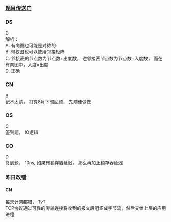 ### [题目传送门](https://mp.weixin.qq.com/s/cvKwfx2IhSeMZ1uotmwPtA)

### DS  
D    
解析：  
A. 有向图也可能是对称的  
B. 带权图也可以使用邻接矩阵  
C. 邻接表的节点数为节点数+出度数， 逆邻接表节点数为节点数+入度数， 而在有向图中，入度=出度  
D. 正确

### CN  
B  
记不太清， 打算8月下旬回顾， 先随便做做  

### OS  
C      
签到题， IO逻辑
### CO  
D    
签到题， 10ns, 如果有锁存器延迟， 那么再加上锁存器延迟
### 昨日改错  
#### CN  
每天计网都错， TvT  
TCP协议通过可靠的传输连接将收到的报文段组织成字节流，然后交给上层的应用进程 